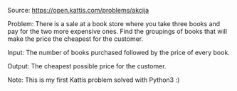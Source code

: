Source: https://open.kattis.com/problems/akcija

Problem: There is a sale at a book store where you take three books and pay for the two more expensive ones. 
Find the groupings of books that will make the price the cheapest for the customer.

Input: The number of books purchased followed by the price of every book.

Output: The cheapest possible price for the customer.

Note: This is my first Kattis problem solved with Python3 :)

